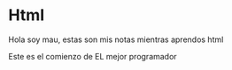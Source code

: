 # Html
Hola soy mau, estas son mis notas mientras aprendos html


Este es el comienzo de EL mejor programador
